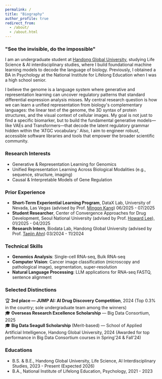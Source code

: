 ```yaml
---
permalink: /
title: "Biography"
author_profile: true
redirect_from: 
  - /about/
  - /about.html
---
```


### "See the invisible, do the impossible"

I am an undergraduate student at [Handong Global University](https://www.handong.edu/eng/), studying Life Science & AI interdisciplinary studies, where I build foundational machine learning models to decode the language of biology. Previously, I obtained a BA in Psychology at the National Institute for Lifelong Education when I was a high school senior.

I believe the genome is a language system where generative and representation learning can uncover regulatory patterns that standard differential expression analysis misses. My central research question is how we can learn a unified representation from biology's complementary languages: the linear text of the genome, the 3D syntax of protein structures, and the visual context of cellular images. My goal is not just to find a specific biomarker, but to build the fundamental generative models—like VAEs and Transformers—that decode the latent regulatory grammar hidden within the 'ATGC vocabulary.' Also, I aim to engineer robust, accessible software libraries and tools that empower the broader scientific community.

### Research Interests
* Generative & Representation Learning for Genomics
* Unified Representation Learning Across Biological Modalities (e.g., sequence, structure, imaging)
* Causal & Interpretable Models of Gene Regulation

### Prior Experience
* **Short-Term Experiential Learning Program**, DataX Lab, University of Nevada, Las Vegas (advised by Prof. [Mingon Kang](https://kang.dataxlab.org/index.php)) 06/2025 - 07/2025
* **Student Researcher**, Center of Convergence Approaches for Drug Development, Seoul National University (advised by Prof. [Howard Lee](https://ccadd.snu.ac.kr/bbs/board.php?tbl=professor)), 01/2025 - 04/2025
* **Research Intern**, Biodata Lab, Handong Global University (advised by Prof. [Taejin Ahn](https://scholar.google.com/citations?user=ov-BZtMAAAAJ&hl=en)) 03/2024 - 11/2024

### Technical Skills 
* **Genomics Analysis**: Single-cell RNA-seq, Bulk RNA-seq
* **Computer Vision**: Cancer image classification (microscopy and pathological image), segmentation, super-resolution
* **Natural Language Processing**: LLM applications for RNA-seq FASTQ, sentence alignment
  
### Selected Distinctions
🏆 **3rd place — JUMP AI: AI Drug Discovery Competition**, 2024 (Top 0.3% in the country; sole undergraduate team among the winners) <br>
🎓 **Overseas Research Excellence Scholarship** — Big Data Consortium, 2025 <br>
🎓 **Big Data Seagull Scholarship** (Merit-based) — School of Applied Artificial Intelligence, Handong Global University, 2024 (Awarded for top performance in Big Data Consortium courses in Spring'24 & Fall'24)


### Educations
* B.S. & B.E., Handong Global University, Life Science, AI Interdisciplinary Studies, 2023 - Present (Expected 2026) 
* B.A., National Institute of Lifelong Education, Psychology, 2021 - 2023